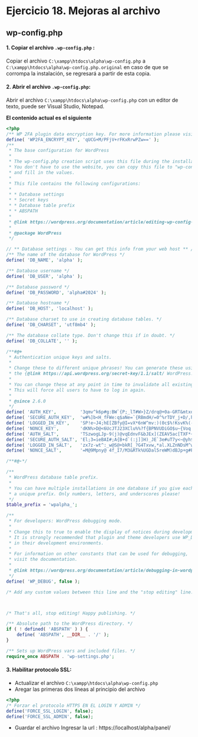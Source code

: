 # Ejercicio 18.  Mejoras al archivo 

## wp-config.php


#### 1. Copiar el archivo `.wp-config.php` :
Copiar el archivo `C:\xampp\htdocs\alpha\wp-config.php`  a `C:\xampp\htdocs\alpha\wp-config.php.original` en caso de que se corrompa la instalación, se regresará a partir de esta copia.

#### 2.  Abrir el archivo `.wp-config.php`:
Abrir el archivo `C:\xampp\htdocs\alpha\wp-config.php` con un editor de texto, puede ser Visual Studio, Notepad.

**El contenido actual es el siguiente**
```php
<?php
/** WP 2FA plugin data encryption key. For more information please visit melapress.com */
define( 'WP2FA_ENCRYPT_KEY', 'qUCG+M/PFjV+rFKxRrwPZw==' );
/**
 * The base configuration for WordPress
 *
 * The wp-config.php creation script uses this file during the installation.
 * You don't have to use the website, you can copy this file to "wp-config.php"
 * and fill in the values.
 *
 * This file contains the following configurations:
 *
 * * Database settings
 * * Secret keys
 * * Database table prefix
 * * ABSPATH
 *
 * @link https://wordpress.org/documentation/article/editing-wp-config-php/
 *
 * @package WordPress
 */

// ** Database settings - You can get this info from your web host ** //
/** The name of the database for WordPress */
define( 'DB_NAME', 'alpha' );

/** Database username */
define( 'DB_USER', 'alpha' );

/** Database password */
define( 'DB_PASSWORD', 'alpha#2024' );

/** Database hostname */
define( 'DB_HOST', 'localhost' );

/** Database charset to use in creating database tables. */
define( 'DB_CHARSET', 'utf8mb4' );

/** The database collate type. Don't change this if in doubt. */
define( 'DB_COLLATE', '' );

/**#@+
 * Authentication unique keys and salts.
 *
 * Change these to different unique phrases! You can generate these using
 * the {@link https://api.wordpress.org/secret-key/1.1/salt/ WordPress.org secret-key service}.
 *
 * You can change these at any point in time to invalidate all existing cookies.
 * This will force all users to have to log in again.
 *
 * @since 2.6.0
 */
define( 'AUTH_KEY',         '3qmv^k6p#g:BW`{P;_lT#W>}Z/drq@+0a-GRT&mtxd#=2C:|9n/54-_Rw[?>+`d*' );
define( 'SECURE_AUTH_KEY',  'w#%]b<H_fFWe:q$aNe=`{RBmdH/=0^%rTDY_j+D/,hr=SB(|P0j{aa(syzQ$Q kV' );
define( 'LOGGED_IN_KEY',    'SP!e~J4;hE[ZBfy@I=vX*6nW^mv:)(0c$%!KsvK%(-iQW5$tHoQM-7:vxCoH@.*9' );
define( 'NONCE_KEY',        'dKN%>D@<6UcJTJ23XClu%%?f{BPNVUDiGO$u~{Voq|}(*o#WR=oQfuup0l]cgeAP' );
define( 'AUTH_SALT',        'TSzwogLJp-9(j)@vqEdnvF&bJEx](ZEAV5ac[TXF*~}2N]B@I6jV]!D9K_n0^O2o' );
define( 'SECURE_AUTH_SALT', 'El;3=ieBAI#;A{B+d`(:j]]H)_JE`3e#uT7y<~@yh$Br?rl<1.`J2VC,5JNj[Ebg' );
define( 'LOGGED_IN_SALT',   'zx7z-wt^:_w@S@+bkR[_?G4Txvw,*al.XLZnNDsM^w/r8w3ls?tBuA.Jf.Ycw[L}' );
define( 'NONCE_SALT',       '=M@9Mpny@ 4f_I7/M3&RTk%UGDal5reWM)dBJp+g#PpU5aJ,i^I8@3?{i-$?jy,i' );

/**#@-*/

/**
 * WordPress database table prefix.
 *
 * You can have multiple installations in one database if you give each
 * a unique prefix. Only numbers, letters, and underscores please!
 */
$table_prefix = 'wpalpha_';

/**
 * For developers: WordPress debugging mode.
 *
 * Change this to true to enable the display of notices during development.
 * It is strongly recommended that plugin and theme developers use WP_DEBUG
 * in their development environments.
 *
 * For information on other constants that can be used for debugging,
 * visit the documentation.
 *
 * @link https://wordpress.org/documentation/article/debugging-in-wordpress/
 */
define( 'WP_DEBUG', false );

/* Add any custom values between this line and the "stop editing" line. */



/* That's all, stop editing! Happy publishing. */

/** Absolute path to the WordPress directory. */
if ( ! defined( 'ABSPATH' ) ) {
	define( 'ABSPATH', __DIR__ . '/' );
}

/** Sets up WordPress vars and included files. */
require_once ABSPATH . 'wp-settings.php';
```

#### 3. Habilitar protocolo SSL:
- Actualizar  el archivo `C:\xampp\htdocs\alpha\wp-config.php` 
- Aregar las primeras dos líneas al principio del archivo
```php
<?php
/* Forzar el protocolo HTTPS EN EL LOGIN Y ADMIN */
define('FORCE_SSL_LOGIN', false);
define('FORCE_SSL_ADMIN', false);
```
- Guardar el archivo
Ingresar  la url : https://localhost/alpha/panel/


<!--stackedit_data:
eyJoaXN0b3J5IjpbMTY1MTMzMDc3MSwtNzUwMjIyMjFdfQ==
-->